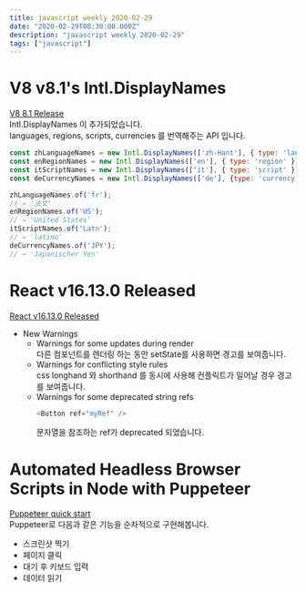 ```yaml
---
title: javascript weekly 2020-02-29
date: "2020-02-29T08:30:00.000Z"
description: "javascript weekly 2020-02-29"
tags: ["javascript"]
---
```


# V8 v8.1's Intl.DisplayNames
<a href="https://v8.dev/blog/v8-release-81" target="_blank">V8 8.1 Release</a>  
Intl.DisplayNames 이 추가되었습니다.  
languages, regions, scripts, currencies 를 번역해주는 API 입니다.  

```javascript
const zhLanguageNames = new Intl.DisplayNames(['zh-Hant'], { type: 'language' });
const enRegionNames = new Intl.DisplayNames(['en'], { type: 'region' });
const itScriptNames = new Intl.DisplayNames(['it'], { type: 'script' });
const deCurrencyNames = new Intl.DisplayNames(['de'], {type: 'currency'});

zhLanguageNames.of('fr');
// → '法文'
enRegionNames.of('US');
// → 'United States'
itScriptNames.of('Latn');
// → 'latino'
deCurrencyNames.of('JPY');
// → 'Japanischer Yen'
```

# React v16.13.0 Released
<a href="https://reactjs.org/blog/2020/02/26/react-v16.13.0.html" target="_blank">React v16.13.0 Released</a>  
+ New Warnings
	+ Warnings for some updates during render  
		다른 컴포넌트를 렌더링 하는 동안 setState를 사용하면 경고를 보여줍니다.
	+ Warnings for conflicting style rules  
		css longhand 와 shorthand 를 동시에 사용해 컨플릭트가 일어날 경우 경고를 보여줍니다.
	+ Warnings for some deprecated string refs  
		```javascript
		<Button ref="myRef" />
		```
		문자열을 참조하는 ref가 deprecated 되었습니다.


# Automated Headless Browser Scripts in Node with Puppeteer
<a href="https://www.twilio.com/blog/writing-automated-headless-browser-scripts-in-node-js-with-puppeteer" target="_blank">Puppeteer quick start</a>  
Puppeteer로 다음과 같은 기능을 순차적으로 구현해봅니다.
+ 스크린샷 찍기
+ 페이지 클릭
+ 대기 후 키보드 입력
+ 데이터 읽기  
